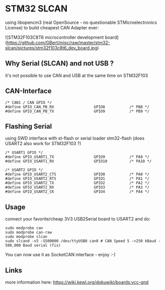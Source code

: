 STM32 SLCAN
===========

using libopencm3 (real OpenSource - no questionable STMicroelectronics License) to build cheapest CAN Adapter ever:

![STM32F103C8T6 microcontroller development board]
(https://github.com/GBert/misc/raw/master/stm32-slcan/pictures/stm32f103c8t6_dev_board.jpg)

Why Serial (SLCAN) and not USB ?
--------------------------------
it's not possible to use CAN and USB at the same time on STM32F103

CAN-Interface
-------------
```
/* CAN1 / CAN GPIO */
#define GPIO_CAN_PB_RX                  GPIO8           /* PB8 */
#define GPIO_CAN_PB_TX                  GPIO9           /* PB9 */
```

Flashing Serial
---------------
using SWD interface with st-flash or serial loader stm32-flash (does USART2 also work for STM32F103 ?)

```
/* USART1 GPIO */
#define GPIO_USART1_TX                  GPIO9           /* PA9 */
#define GPIO_USART1_RX                  GPIO10          /* PA10 */

/* USART2 GPIO */
#define GPIO_USART2_CTS                 GPIO0           /* PA0 */
#define GPIO_USART2_RTS                 GPIO1           /* PA1 */
#define GPIO_USART2_TX                  GPIO2           /* PA2 */
#define GPIO_USART2_RX                  GPIO3           /* PA3 */
#define GPIO_USART2_CK                  GPIO4           /* PA4 */
```

Usage
-----
connect your favorite/cheap 3V3 USB2Serial board to USART2 and do:
```
sudo modprobe can
sudo modprobe can-raw
sudo modprobe slcan
sudo slcand -s5 -S500000 /dev/ttyUSB0 can0 # CAN Speed 5 ->250 kBaud - 500,000 Baud serial (fix)
```
You can now use it as SocketCAN interface - enjoy :-)

Links
-----
more information here: https://wiki.kewl.org/dokuwiki/boards:vcc-gnd

